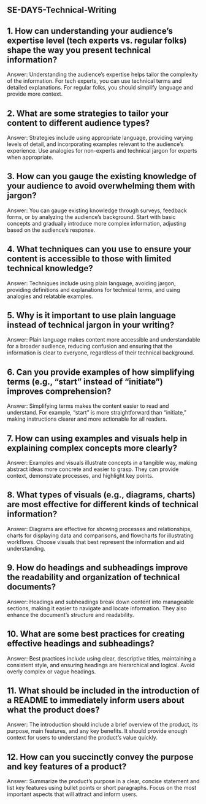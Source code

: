 ## SE-DAY5-Technical-Writing

## 1. How can understanding your audience’s expertise level (tech experts vs. regular folks) shape the way you present technical information?

Answer: Understanding the audience’s expertise helps tailor the complexity of the information. For tech experts, you can use technical terms and detailed explanations. For regular folks, you should simplify language and provide more context.

## 2. What are some strategies to tailor your content to different audience types?

Answer: Strategies include using appropriate language, providing varying levels of detail, and incorporating examples relevant to the audience’s experience. Use analogies for non-experts and technical jargon for experts when appropriate.

## 3. How can you gauge the existing knowledge of your audience to avoid overwhelming them with jargon?

Answer: You can gauge existing knowledge through surveys, feedback forms, or by analyzing the audience’s background. Start with basic concepts and gradually introduce more complex information, adjusting based on the audience’s response.

## 4. What techniques can you use to ensure your content is accessible to those with limited technical knowledge?

Answer: Techniques include using plain language, avoiding jargon, providing definitions and explanations for technical terms, and using analogies and relatable examples.

## 5. Why is it important to use plain language instead of technical jargon in your writing?

Answer: Plain language makes content more accessible and understandable for a broader audience, reducing confusion and ensuring that the information is clear to everyone, regardless of their technical background.

## 6. Can you provide examples of how simplifying terms (e.g., “start” instead of “initiate”) improves comprehension?

Answer: Simplifying terms makes the content easier to read and understand. For example, “start” is more straightforward than “initiate,” making instructions clearer and more actionable for all readers.

## 7. How can using examples and visuals help in explaining complex concepts more clearly?

Answer: Examples and visuals illustrate concepts in a tangible way, making abstract ideas more concrete and easier to grasp. They can provide context, demonstrate processes, and highlight key points.

## 8. What types of visuals (e.g., diagrams, charts) are most effective for different kinds of technical information?

Answer: Diagrams are effective for showing processes and relationships, charts for displaying data and comparisons, and flowcharts for illustrating workflows. Choose visuals that best represent the information and aid understanding.

## 9. How do headings and subheadings improve the readability and organization of technical documents?

Answer: Headings and subheadings break down content into manageable sections, making it easier to navigate and locate information. They also enhance the document’s structure and readability.

## 10. What are some best practices for creating effective headings and subheadings?

Answer: Best practices include using clear, descriptive titles, maintaining a consistent style, and ensuring headings are hierarchical and logical. Avoid overly complex or vague headings.

## 11. What should be included in the introduction of a README to immediately inform users about what the product does?

Answer: The introduction should include a brief overview of the product, its purpose, main features, and any key benefits. It should provide enough context for users to understand the product’s value quickly.

## 12. How can you succinctly convey the purpose and key features of a product?

Answer: Summarize the product’s purpose in a clear, concise statement and list key features using bullet points or short paragraphs. Focus on the most important aspects that will attract and inform users.